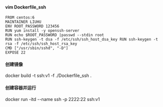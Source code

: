 #### vim Dockerfile_ssh
```
FROM centos:6
MAINTAINER LIUHU
ENV ROOT_PASSWORD 123456
RUN yum install -y openssh-server
RUN echo $ROOT_PASSWORD |passwd --stdin root
RUN ssh-keygen -t dsa -f /etc/ssh/ssh_host_dsa_key RUN ssh-keygen -t rsa -f /etc/ssh/ssh_host_rsa_key
CMD ["/usr/sbin/sshd", "-D"]
EXPOSE 22
```

####  创建镜像
docker build -t ssh:v1 -f ./Dockerfile_ssh .



#### 创建容器并运行
docker run -itd --name ssh -p 2222:22 ssh:v1
